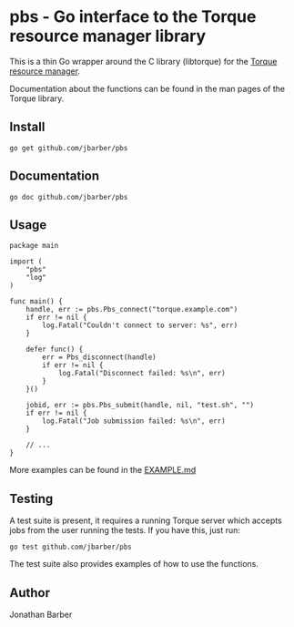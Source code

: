 # pbs - Go interface to the Torque resource manager library

This is a thin Go wrapper around the C library (libtorque) for the [Torque resource manager](http://www.adaptivecomputing.com/products/open-source/torque/).

Documentation about the functions can be found in the man pages of the Torque
library.

## Install

    go get github.com/jbarber/pbs

## Documentation

    go doc github.com/jbarber/pbs

## Usage

    package main

    import (
        "pbs"
        "log"
    )

    func main() {
        handle, err := pbs.Pbs_connect("torque.example.com")
        if err != nil {
            log.Fatal("Couldn't connect to server: %s", err)
        }

        defer func() {
            err = Pbs_disconnect(handle)
            if err != nil {
                log.Fatal("Disconnect failed: %s\n", err)
            }
        }()

        jobid, err := pbs.Pbs_submit(handle, nil, "test.sh", "")
        if err != nil {
            log.Fatal("Job submission failed: %s\n", err)
        }

        // ...
    }

More examples can be found in the [EXAMPLE.md](EXAMPLE.md)

## Testing

A test suite is present, it requires a running Torque server which accepts jobs
from the user running the tests. If you have this, just run:

    go test github.com/jbarber/pbs

The test suite also provides examples of how to use the functions.

## Author

Jonathan Barber
